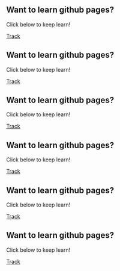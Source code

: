 <!DOCTYPE html>
<html lang="en">
<head>
    <meta charset="UTF-8">
    <meta http-equiv="X-UA-Compatible" content="IE=edge">
    <meta name="viewport" content="width=device-width, initial-scale=1.0">
    <title>Welcome to MZY tutorials!</title>
    <link rel="stylesheet" href="index.css">
</head>
<body>
    <div class="tutorialWrapper">
        <!-- ! the wrapper have prefix of the website page they represent. -->
        <!-- ! For example: bmath represents binary math tutorial page -->
        <div class="gpWrapper">
            <div class="githubpages">
                <h2>Want to learn github pages?</h2>
                <p>Click below to keep learn!</p>
                <a href="https://mega-zesty-yeungs-mzy.github.io/githubpages" class="button">Track</a>
            </div>
        </div>
        <div class="frontendWrapper">
            <div class="frontend">
                <h2>Want to learn github pages?</h2>
                <p>Click below to keep learn!</p>
                <a href="https://mega-zesty-yeungs-mzy.github.io/githubpages" class="button">Track</a>
            </div>
        </div>
        <div class="bmathWrapper">
            <div class="bmath">
                <h2>Want to learn github pages?</h2>
                <p>Click below to keep learn!</p>
                <a href="https://mega-zesty-yeungs-mzy.github.io/githubpages" class="button">Track</a>
            </div>
        </div>
        <div class="blogicWrapper">
            <div class="blogic">
                <h2>Want to learn github pages?</h2>
                <p>Click below to keep learn!</p>
                <a href="https://mega-zesty-yeungs-mzy.github.io/githubpages" class="button">Track</a>
            </div>
        </div>
        <div class="lgateWrapper">
            <div class="lgate">
                <h2>Want to learn github pages?</h2>
                <p>Click below to keep learn!</p>
                <a href="https://mega-zesty-yeungs-mzy.github.io/githubpages" class="button">Track</a>
            </div>
        </div>
        <div class="fetchWrapper">
            <div class="fetch">
                <h2>Want to learn github pages?</h2>
                <p>Click below to keep learn!</p>
                <a href="https://mega-zesty-yeungs-mzy.github.io/githubpages" class="button">Track</a>
            </div>
        </div>
    </div>
</body>
<script src="index.js"></script>
</html>

